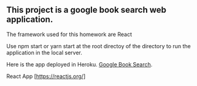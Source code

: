 ## This project is a google book search web application.


The framework used for this homework are React 

Use npm start or yarn start at the root directoy of the directory to run the application in the local server.

Here is the app deployed in Heroku. [Google Book Search](https://github.com/facebook/create-react-app).

React App [https://reactjs.org/]

